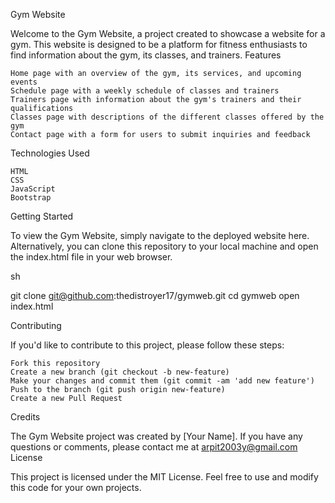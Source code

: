 Gym Website

Welcome to the Gym Website, a project created to showcase a website for a gym. This website is designed to be a platform for fitness enthusiasts to find information about the gym, its classes, and trainers.
Features

    Home page with an overview of the gym, its services, and upcoming events
    Schedule page with a weekly schedule of classes and trainers
    Trainers page with information about the gym's trainers and their qualifications
    Classes page with descriptions of the different classes offered by the gym
    Contact page with a form for users to submit inquiries and feedback

Technologies Used

    HTML
    CSS
    JavaScript
    Bootstrap

Getting Started

To view the Gym Website, simply navigate to the deployed website here. Alternatively, you can clone this repository to your local machine and open the index.html file in your web browser.

sh

git clone git@github.com:thedistroyer17/gymweb.git
cd gymweb
open index.html

Contributing

If you'd like to contribute to this project, please follow these steps:

    Fork this repository
    Create a new branch (git checkout -b new-feature)
    Make your changes and commit them (git commit -am 'add new feature')
    Push to the branch (git push origin new-feature)
    Create a new Pull Request

Credits

The Gym Website project was created by [Your Name]. If you have any questions or comments, please contact me at arpit2003y@gmail.com
License

This project is licensed under the MIT License. Feel free to use and modify this code for your own projects.
